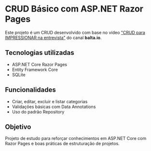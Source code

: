 # CRUD Básico com ASP.NET Razor Pages

Este projeto é um CRUD desenvolvido com base no vídeo ["CRUD para IMPRESSIONAR na entrevista"](https://www.youtube.com/watch?v=La9oLLoI5Rc) do canal **balta.io**.

## Tecnologias utilizadas

- ASP.NET Core Razor Pages
- Entity Framework Core
- SQLite

## Funcionalidades

- Criar, editar, excluir e listar categorias
- Validações básicas com Data Annotations
- Uso do padrão Repository

## Objetivo

Projeto de estudo para reforçar conhecimentos em ASP.NET Core com Razor Pages e boas práticas de estruturação de projetos.

